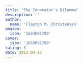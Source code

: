 ```yaml
---
title: "The Innovator's Dilemma"
description: ''
author:
  name: 'Clayton M. Christensen'
amazon:
  isbn: '1633691780'
cover:
  isbn: '1633691780'
rating: 5
date: 2013-04-17
---
```

